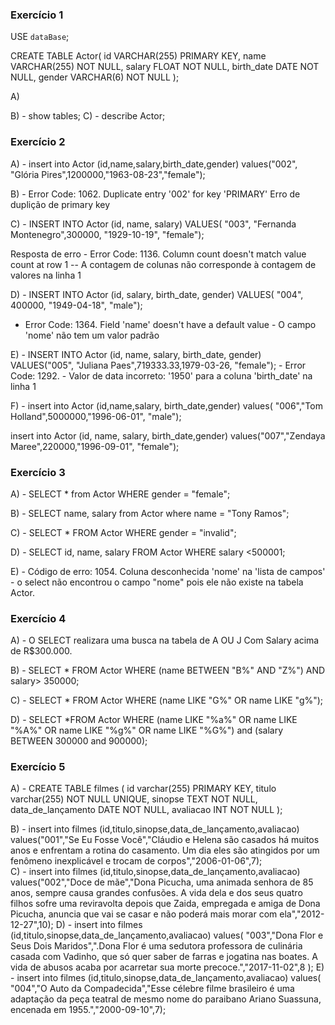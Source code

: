 ### Exercício 1
USE `dataBase`;

CREATE TABLE Actor( 
id VARCHAR(255) PRIMARY KEY,
name VARCHAR(255) NOT NULL,
salary FLOAT NOT NULL,
birth_date DATE NOT NULL,
gender VARCHAR(6) NOT NULL
); 

A)


B) - show tables;
C) - describe Actor;


### Exercício 2

A) - insert into Actor (id,name,salary,birth_date,gender)
values("002", "Glória Pires",1200000,"1963-08-23","female");

B) - Error Code: 1062. Duplicate entry '002' for key 'PRIMARY'
Erro de duplição de primary key

C) - INSERT INTO Actor (id, name, salary) VALUES(
  "003", "Fernanda Montenegro",300000, "1929-10-19",
 "female");

 Resposta de erro - Error Code: 1136. Column count doesn't match value count at row 1 -- 
A contagem de colunas não corresponde à contagem de valores na linha 1


D) - INSERT INTO Actor (id, salary, birth_date, gender)
VALUES( "004", 400000, "1949-04-18", "male");
- Error Code: 1364. Field 'name' doesn't have a default value -  O campo 'nome' não tem um valor padrão



E) - INSERT INTO Actor (id, name, salary, birth_date, gender)
VALUES("005", "Juliana Paes",719333.33,1979-03-26, 
  "female"); - Error Code: 1292.  - Valor de data incorreto: '1950' para a coluna 'birth_date' na linha 1

F) - insert into Actor (id,name,salary, birth_date,gender)
values( "006","Tom Holland",5000000,"1996-06-01",
"male");

insert into Actor (id, name, salary, birth_date,gender)
values("007","Zendaya Maree",220000,"1996-09-01",
"female");

### Exercício 3

A) - SELECT * from Actor WHERE gender = "female";

B) - SELECT name, salary from Actor where name = "Tony Ramos";

C) - SELECT * FROM Actor WHERE gender = "invalid";

D) - SELECT id, name, salary FROM Actor WHERE salary <500001;

E) - Código de erro: 1054. Coluna desconhecida 'nome' na 'lista de campos' - o select não encontrou o campo "nome" pois ele não existe na tabela Actor.

### Exercício 4

A) - O SELECT realizara uma busca na tabela de A OU J Com Salary acima de R$300.000.

B) - SELECT * FROM Actor 
WHERE (name BETWEEN "B%" AND "Z%") AND salary> 350000;

C) - SELECT * FROM Actor 
WHERE (name LIKE "G%" OR name LIKE "g%");

D) - SELECT *FROM Actor WHERE (name LIKE "%a%" OR name LIKE "%A%" OR name LIKE "%g%" OR name LIKE "%G%") and (salary BETWEEN 300000 and  900000);
### Exercício 5

 A) - CREATE TABLE filmes (
id varchar(255)	PRIMARY KEY,
titulo varchar(255) NOT NULL UNIQUE,
sinopse TEXT NOT NULL,
data_de_lançamento DATE NOT NULL,
avaliacao INT NOT NULL
);

B) - insert into filmes (id,titulo,sinopse,data_de_lançamento,avaliacao)
values("001","Se Eu Fosse Você","Cláudio e Helena são casados há muitos anos e enfrentam a rotina do casamento. 
Um dia eles são atingidos por um fenômeno inexplicável e trocam de corpos","2006-01-06",7);  
C) - insert into filmes (id,titulo,sinopse,data_de_lançamento,avaliacao)
values("002","Doce de mãe","Dona Picucha, uma animada senhora de 85 anos, sempre causa grandes confusões. A vida dela e dos seus quatro filhos sofre uma reviravolta depois que Zaida, empregada e amiga de Dona Picucha, anuncia que vai se casar
e não poderá mais morar com ela","2012-12-27",10);
D) - insert into filmes (id,titulo,sinopse,data_de_lançamento,avaliacao)
values(
"003","Dona Flor e Seus Dois Maridos",".Dona Flor é uma sedutora professora
 de culinária casada com Vadinho, que só quer saber de farras e jogatina nas boates.
 A vida de abusos acaba por acarretar sua morte precoce.","2017-11-02",8
);
E) - insert into filmes (id,titulo,sinopse,data_de_lançamento,avaliacao)
values(
"004","O Auto da Compadecida","Esse célebre filme brasileiro é uma adaptação da
 peça teatral de mesmo nome do 
paraibano Ariano Suassuna, encenada em 1955.","2000-09-10",7);



